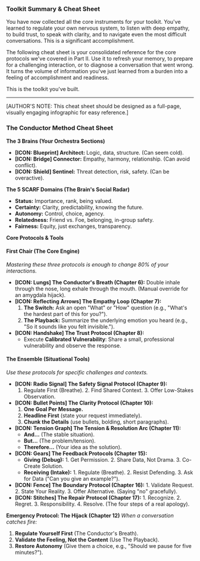 ### **Toolkit Summary & Cheat Sheet**

You have now collected all the core instruments for your toolkit. You've learned to regulate your own nervous system, to listen with deep empathy, to build trust, to speak with clarity, and to navigate even the most difficult conversations. This is a significant accomplishment.

The following cheat sheet is your consolidated reference for the core protocols we've covered in Part II. Use it to refresh your memory, to prepare for a challenging interaction, or to diagnose a conversation that went wrong. It turns the volume of information you've just learned from a burden into a feeling of accomplishment and readiness.

This is the toolkit you've built.

---
[AUTHOR'S NOTE: This cheat sheet should be designed as a full-page, visually engaging infographic for easy reference.]

### **The Conductor Method Cheat Sheet**

**The 3 Brains (Your Orchestra Sections)**
*   **[ICON: Blueprint] Architect:** Logic, data, structure. (Can seem cold).
*   **[ICON: Bridge] Connector:** Empathy, harmony, relationship. (Can avoid conflict).
*   **[ICON: Shield] Sentinel:** Threat detection, risk, safety. (Can be overactive).

**The 5 SCARF Domains (The Brain's Social Radar)**
*   **Status:** Importance, rank, being valued.
*   **Certainty:** Clarity, predictability, knowing the future.
*   **Autonomy:** Control, choice, agency.
*   **Relatedness:** Friend vs. Foe, belonging, in-group safety.
*   **Fairness:** Equity, just exchanges, transparency.

**Core Protocols & Tools**

#### **First Chair (The Core Engine)**
*Mastering these three protocols is enough to change 80% of your interactions.*
*   **[ICON: Lungs] The Conductor's Breath (Chapter 6):** Double inhale through the nose, long exhale through the mouth. (Manual override for an amygdala hijack).
*   **[ICON: Reflecting Arrows] The Empathy Loop (Chapter 7):**
    1.  **The Switch:** Ask an open "What" or "How" question (e.g., "What's the hardest part of this for you?").
    2.  **The Playback:** Summarize the underlying emotion you heard (e.g., "So it sounds like you felt invisible.").
*   **[ICON: Handshake] The Trust Protocol (Chapter 8):**
    *   Execute **Calibrated Vulnerability**: Share a small, professional vulnerability and observe the response.

#### **The Ensemble (Situational Tools)**
*Use these protocols for specific challenges and contexts.*
*   **[ICON: Radio Signal] The Safety Signal Protocol (Chapter 9):**
    1. Regulate First (Breathe). 2. Find Shared Context. 3. Offer Low-Stakes Observation.
*   **[ICON: Bullet Points] The Clarity Protocol (Chapter 10):**
    1.  **One Goal Per Message.**
    2.  **Headline First** (state your request immediately).
    3.  **Chunk the Details** (use bullets, bolding, short paragraphs).
*   **[ICON: Tension Graph] The Tension & Resolution Arc (Chapter 11):**
    *   **And...** (The stable situation).
    *   **But...** (The problem/tension).
    *   **Therefore...** (Your idea as the solution).
*   **[ICON: Gears] The Feedback Protocols (Chapter 15):**
    *   **Giving (Debug):** 1. Get Permission. 2. Share Data, Not Drama. 3. Co-Create Solution.
    *   **Receiving (Intake):** 1. Regulate (Breathe). 2. Resist Defending. 3. Ask for Data ("Can you give an example?").
*   **[ICON: Fence] The Boundary Protocol (Chapter 16):** 1. Validate Request. 2. State Your Reality. 3. Offer Alternative. (Saying "no" gracefully).
*   **[ICON: Stitches] The Repair Protocol (Chapter 17):** 1. Recognize. 2. Regret. 3. Responsibility. 4. Resolve. (The four steps of a real apology).

**Emergency Protocol: The Hijack (Chapter 12)**
*When a conversation catches fire:*
1.  **Regulate Yourself First** (The Conductor's Breath).
2.  **Validate the Feeling, Not the Content** (Use The Playback).
3.  **Restore Autonomy** (Give them a choice, e.g., "Should we pause for five minutes?").
      